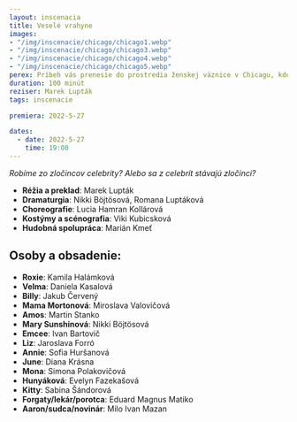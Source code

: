 ```yaml
---
layout: inscenacia
title: Veselé vrahyne
images:
- "/img/inscenacie/chicago/chicago1.webp"
- "/img/inscenacie/chicago/chicago3.webp"
- "/img/inscenacie/chicago/chicago4.webp"
- "/img/inscenacie/chicago/chicago5.webp"
perex: Príbeh vás prenesie do prostredia ženskej väznice v Chicagu, kde naivná Roxie prichádza o ilúzie a snaží sa dostať do vysokých sfér šoubiznisu. A hrá nám jazz!
duration: 100 minút
reziser: Marek Lupták
tags: inscenacie

premiera: 2022-5-27

dates:
  - date: 2022-5-27
    time: 19:00
---
```


*Robíme zo zločincov celebrity? Alebo sa z celebrít stávajú zločinci?*

- **Réžia a preklad**: Marek Lupták
- **Dramaturgia**: Nikki Böjtösová, Romana Luptáková
- **Choreografie**: Lucia Hamran Kollárová
- **Kostýmy a scénografia**: Viki Kubicsková
- **Hudobná spolupráca**: Marián Kmeť

## Osoby a obsadenie:
- **Roxie**: Kamila Halámková
- **Velma**: Daniela Kasalová
- **Billy**: Jakub Červený
- **Mama Mortonová**: Miroslava Valovičová
- **Amos**: Martin Stanko
- **Mary Sunshinová**: Nikki Böjtösová
- **Emcee**: Ivan Bartovič
- **Liz**: Jaroslava Forró
- **Annie**: Sofia Huršanová
- **June**: Diana Krásna
- **Mona**: Simona Polakovičová
- **Hunyáková**: Evelyn Fazekašová
- **Kitty**: Sabina Šándorová
- **Forgaty/lekár/porotca**: Eduard Magnus Matiko
- **Aaron/sudca/novinár**: Milo Ivan Mazan